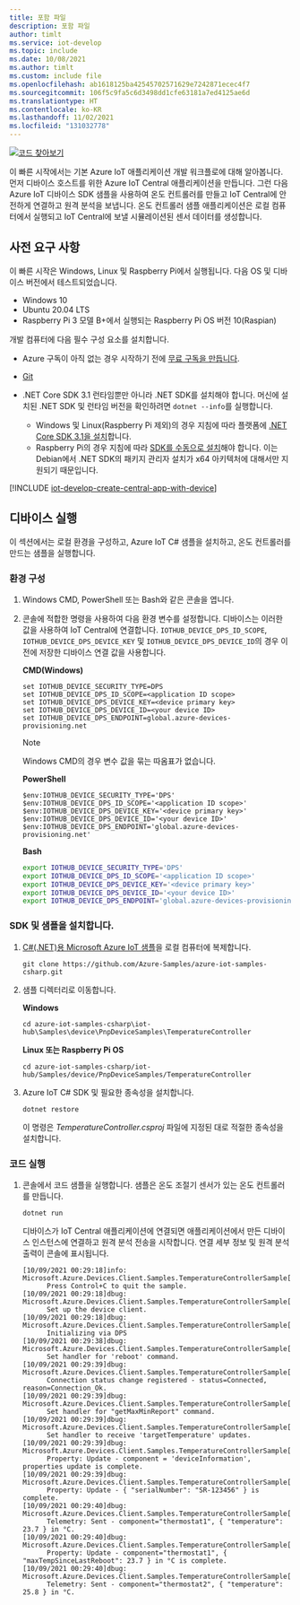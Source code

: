 ```yaml
---
title: 포함 파일
description: 포함 파일
author: timlt
ms.service: iot-develop
ms.topic: include
ms.date: 10/08/2021
ms.author: timlt
ms.custom: include file
ms.openlocfilehash: ab1618125ba42545702571629e7242871ecec4f7
ms.sourcegitcommit: 106f5c9fa5c6d3498dd1cfe63181a7ed4125ae6d
ms.translationtype: HT
ms.contentlocale: ko-KR
ms.lasthandoff: 11/02/2021
ms.locfileid: "131032778"
---
```

[![코드 찾아보기](../articles/iot-develop/media/common/browse-code.svg)](https://github.com/Azure-Samples/azure-iot-samples-csharp/tree/main/iot-hub/Samples/device/PnpDeviceSamples)

이 빠른 시작에서는 기본 Azure IoT 애플리케이션 개발 워크플로에 대해 알아봅니다. 먼저 디바이스 호스트를 위한 Azure IoT Central 애플리케이션을 만듭니다. 그런 다음 Azure IoT 디바이스 SDK 샘플을 사용하여 온도 컨트롤러를 만들고 IoT Central에 안전하게 연결하고 원격 분석을 보냅니다. 온도 컨트롤러 샘플 애플리케이션은 로컬 컴퓨터에서 실행되고 IoT Central에 보낼 시뮬레이션된 센서 데이터를 생성합니다.

## <a name="prerequisites"></a>사전 요구 사항

이 빠른 시작은 Windows, Linux 및 Raspberry Pi에서 실행됩니다. 다음 OS 및 디바이스 버전에서 테스트되었습니다.

- Windows 10
- Ubuntu 20.04 LTS
- Raspberry Pi 3 모델 B+에서 실행되는 Raspberry Pi OS 버전 10(Raspian)

개발 컴퓨터에 다음 필수 구성 요소를 설치합니다.

- Azure 구독이 아직 없는 경우 시작하기 전에 [무료 구독을 만듭니다](https://azure.microsoft.com/free/?WT.mc_id=A261C142F).
- [Git](https://git-scm.com/downloads)
- .NET Core SDK 3.1 런타임뿐만 아니라 .NET SDK를 설치해야 합니다. 머신에 설치된 .NET SDK 및 런타임 버전을 확인하려면 `dotnet --info`를 실행합니다.

  - Windows 및 Linux(Raspberry Pi 제외)의 경우 지침에 따라 플랫폼에 [.NET Core SDK 3.1을 설치](/dotnet/core/install/)합니다.
  - Raspberry Pi의 경우 지침에 따라 [SDK를 수동으로 설치](/dotnet/core/install/linux-scripted-manual#manual-install)해야 합니다. 이는 Debian에서 .NET SDK의 패키지 관리자 설치가 x64 아키텍처에 대해서만 지원되기 때문입니다.

[!INCLUDE [iot-develop-create-central-app-with-device](iot-develop-create-central-app-with-device.md)]

## <a name="run-a-device"></a>디바이스 실행
이 섹션에서는 로컬 환경을 구성하고, Azure IoT C# 샘플을 설치하고, 온도 컨트롤러를 만드는 샘플을 실행합니다.

### <a name="configure-your-environment"></a>환경 구성

1. Windows CMD, PowerShell 또는 Bash와 같은 콘솔을 엽니다.

1. 콘솔에 적합한 명령을 사용하여 다음 환경 변수를 설정합니다. 디바이스는 이러한 값을 사용하여 IoT Central에 연결합니다. `IOTHUB_DEVICE_DPS_ID_SCOPE`, `IOTHUB_DEVICE_DPS_DEVICE_KEY` 및 `IOTHUB_DEVICE_DPS_DEVICE_ID`의 경우 이전에 저장한 디바이스 연결 값을 사용합니다.

    **CMD(Windows)**

    ```console
    set IOTHUB_DEVICE_SECURITY_TYPE=DPS
    set IOTHUB_DEVICE_DPS_ID_SCOPE=<application ID scope>
    set IOTHUB_DEVICE_DPS_DEVICE_KEY=<device primary key>
    set IOTHUB_DEVICE_DPS_DEVICE_ID=<your device ID>
    set IOTHUB_DEVICE_DPS_ENDPOINT=global.azure-devices-provisioning.net
    ```

    > [!NOTE]
    > Windows CMD의 경우 변수 값을 묶는 따옴표가 없습니다.

    **PowerShell**

    ```azurepowershell
    $env:IOTHUB_DEVICE_SECURITY_TYPE='DPS'
    $env:IOTHUB_DEVICE_DPS_ID_SCOPE='<application ID scope>'
    $env:IOTHUB_DEVICE_DPS_DEVICE_KEY='<device primary key>'
    $env:IOTHUB_DEVICE_DPS_DEVICE_ID='<your device ID>'
    $env:IOTHUB_DEVICE_DPS_ENDPOINT='global.azure-devices-provisioning.net'
    ```

    **Bash**

    ```bash
    export IOTHUB_DEVICE_SECURITY_TYPE='DPS'
    export IOTHUB_DEVICE_DPS_ID_SCOPE='<application ID scope>'
    export IOTHUB_DEVICE_DPS_DEVICE_KEY='<device primary key>'
    export IOTHUB_DEVICE_DPS_DEVICE_ID='<your device ID>'
    export IOTHUB_DEVICE_DPS_ENDPOINT='global.azure-devices-provisioning.net' 
    ```

### <a name="install-the-sdk-and-samples"></a>SDK 및 샘플을 설치합니다.

1. [C#(.NET)용 Microsoft Azure IoT 샘플](https://github.com/Azure-Samples/azure-iot-samples-csharp)을 로컬 컴퓨터에 복제합니다.

    ```console
    git clone https://github.com/Azure-Samples/azure-iot-samples-csharp.git
    ```

1. 샘플 디렉터리로 이동합니다.

    **Windows**

    ```console
    cd azure-iot-samples-csharp\iot-hub\Samples\device\PnpDeviceSamples\TemperatureController
    ```

    **Linux 또는 Raspberry Pi OS**

    ```console
    cd azure-iot-samples-csharp/iot-hub/Samples/device/PnpDeviceSamples/TemperatureController
    ```

1. Azure IoT C# SDK 및 필요한 종속성을 설치합니다.

    ```console
    dotnet restore
    ```

    이 명령은 *TemperatureController.csproj* 파일에 지정된 대로 적절한 종속성을 설치합니다.

### <a name="run-the-code"></a>코드 실행

1. 콘솔에서 코드 샘플을 실행합니다. 샘플은 온도 조절기 센서가 있는 온도 컨트롤러를 만듭니다.

    ```console
    dotnet run
    ```

    디바이스가 IoT Central 애플리케이션에 연결되면 애플리케이션에서 만든 디바이스 인스턴스에 연결하고 원격 분석 전송을 시작합니다. 연결 세부 정보 및 원격 분석 출력이 콘솔에 표시됩니다.

    ```output
    [10/09/2021 00:29:18]info: Microsoft.Azure.Devices.Client.Samples.TemperatureControllerSample[0]
          Press Control+C to quit the sample.
    [10/09/2021 00:29:18]dbug: Microsoft.Azure.Devices.Client.Samples.TemperatureControllerSample[0]
          Set up the device client.
    [10/09/2021 00:29:18]dbug: Microsoft.Azure.Devices.Client.Samples.TemperatureControllerSample[0]
          Initializing via DPS
    [10/09/2021 00:29:38]dbug: Microsoft.Azure.Devices.Client.Samples.TemperatureControllerSample[0]
          Set handler for 'reboot' command.
    [10/09/2021 00:29:39]dbug: Microsoft.Azure.Devices.Client.Samples.TemperatureControllerSample[0]
          Connection status change registered - status=Connected, reason=Connection_Ok.
    [10/09/2021 00:29:39]dbug: Microsoft.Azure.Devices.Client.Samples.TemperatureControllerSample[0]
          Set handler for "getMaxMinReport" command.
    [10/09/2021 00:29:39]dbug: Microsoft.Azure.Devices.Client.Samples.TemperatureControllerSample[0]
          Set handler to receive 'targetTemperature' updates.
    [10/09/2021 00:29:39]dbug: Microsoft.Azure.Devices.Client.Samples.TemperatureControllerSample[0]
          Property: Update - component = 'deviceInformation', properties update is complete.
    [10/09/2021 00:29:39]dbug: Microsoft.Azure.Devices.Client.Samples.TemperatureControllerSample[0]
          Property: Update - { "serialNumber": "SR-123456" } is complete.
    [10/09/2021 00:29:40]dbug: Microsoft.Azure.Devices.Client.Samples.TemperatureControllerSample[0]
          Telemetry: Sent - component="thermostat1", { "temperature": 23.7 } in °C.
    [10/09/2021 00:29:40]dbug: Microsoft.Azure.Devices.Client.Samples.TemperatureControllerSample[0]
          Property: Update - component="thermostat1", { "maxTempSinceLastReboot": 23.7 } in °C is complete.
    [10/09/2021 00:29:40]dbug: Microsoft.Azure.Devices.Client.Samples.TemperatureControllerSample[0]
          Telemetry: Sent - component="thermostat2", { "temperature": 25.8 } in °C.
    ```
